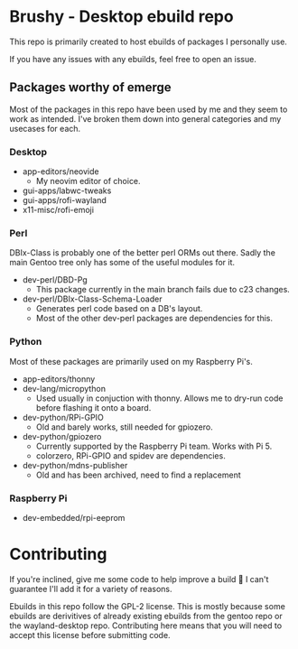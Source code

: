 # Brushy - Desktop ebuild repo
This repo is primarily created to host ebuilds of packages I personally use.

If you have any issues with any ebuilds, feel free to open an issue. 

## Packages worthy of emerge
Most of the packages in this repo have been used by me and they seem to work
as intended. I've broken them down into general categories and my usecases for
each.

### Desktop
- app-editors/neovide
    - My neovim editor of choice.
- gui-apps/labwc-tweaks
- gui-apps/rofi-wayland
- x11-misc/rofi-emoji

### Perl
DBIx-Class is probably one of the better perl ORMs out there. Sadly the
main Gentoo tree only has some of the useful modules for it.
- dev-perl/DBD-Pg
    - This package currently in the main branch fails due to c23 changes.
- dev-perl/DBIx-Class-Schema-Loader
    - Generates perl code based on a DB's layout.
    - Most of the other dev-perl packages are dependencies for this.

### Python
Most of these packages are primarily used on my Raspberry Pi's.
- app-editors/thonny
- dev-lang/micropython
    - Used usually in conjuction with thonny. Allows me to dry-run
      code before flashing it onto a board.
- dev-python/RPi-GPIO
    - Old and barely works, still needed for gpiozero.
- dev-python/gpiozero
    - Currently supported by the Raspberry Pi team. Works with Pi 5.
    - colorzero, RPi-GPIO and spidev are dependencies.
- dev-python/mdns-publisher
    - Old and has been archived, need to find a replacement

### Raspberry Pi
- dev-embedded/rpi-eeprom

# Contributing
If you're inclined, give me some code to help improve a build 🙂 I can't
guarantee I'll add it for a variety of reasons.

Ebuilds in this repo follow the GPL-2 license. This is mostly because some
ebuilds are derivitives of already existing ebuilds from the gentoo repo or
the wayland-desktop repo. Contributing here means that you will need to accept
this license before submitting code.

